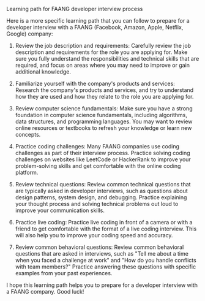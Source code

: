 
Learning path for FAANG developer interview process

Here is a more specific learning path that you can follow to prepare for a developer interview with a FAANG (Facebook, Amazon, Apple, Netflix, Google) company:

1.  Review the job description and requirements: Carefully review the job description and requirements for the role you are applying for. Make sure you fully understand the responsibilities and technical skills that are required, and focus on areas where you may need to improve or gain additional knowledge.
    
2.  Familiarize yourself with the company's products and services: Research the company's products and services, and try to understand how they are used and how they relate to the role you are applying for.
    
3.  Review computer science fundamentals: Make sure you have a strong foundation in computer science fundamentals, including algorithms, data structures, and programming languages. You may want to review online resources or textbooks to refresh your knowledge or learn new concepts.
    
4.  Practice coding challenges: Many FAANG companies use coding challenges as part of their interview process. Practice solving coding challenges on websites like LeetCode or HackerRank to improve your problem-solving skills and get comfortable with the online coding platform.
    
5.  Review technical questions: Review common technical questions that are typically asked in developer interviews, such as questions about design patterns, system design, and debugging. Practice explaining your thought process and solving technical problems out loud to improve your communication skills.
    
6.  Practice live coding: Practice live coding in front of a camera or with a friend to get comfortable with the format of a live coding interview. This will also help you to improve your coding speed and accuracy.
    
7.  Review common behavioral questions: Review common behavioral questions that are asked in interviews, such as "Tell me about a time when you faced a challenge at work" and "How do you handle conflicts with team members?" Practice answering these questions with specific examples from your past experiences.
    

I hope this learning path helps you to prepare for a developer interview with a FAANG company. Good luck!